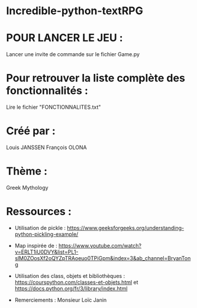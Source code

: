 # Incredible-python-textRPG

# POUR LANCER LE JEU : 
  Lancer une invite de commande sur le fichier Game.py

# Pour retrouver la liste complète des fonctionnalités : 
  Lire le fichier "FONCTIONNALITES.txt"

# Créé par :
Louis JANSSEN
François OLONA

# Thème :
Greek Mythology

# Ressources :
- Utilisation de pickle : https://www.geeksforgeeks.org/understanding-python-pickling-example/

- Map inspirée de : https://www.youtube.com/watch?v=ERLT1iU0DVY&list=PL1-slM0ZOosXf2oQYZpTRAoeuo0TPiGpm&index=3&ab_channel=BryanTong

- Utilisation des class, objets et bibliothèques : https://courspython.com/classes-et-objets.html et https://docs.python.org/fr/3/library/index.html

- Remerciements : Monsieur Loïc Janin